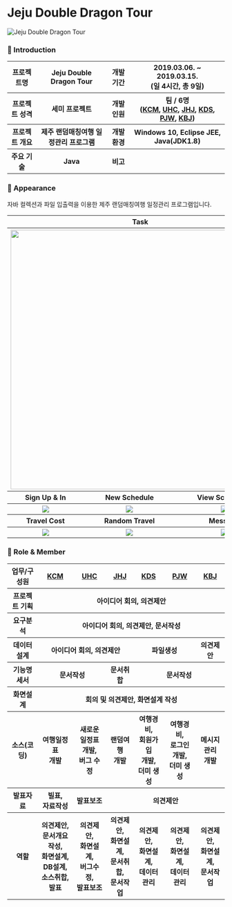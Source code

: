 # Jeju Double Dragon Tour

![Jeju Double Dragon Tour](https://lh3.googleusercontent.com/zYM8Ga_l1m9i_AANkII8awIrFMilcT8-_bB8NPGNtfQAugV4DgOE0ZaoXCf-6OaNEt9rU-lhwZXYtDemSTfKZRq_1yy79Yus-Jc5ih98gTzoMilTh73INbarBIbu1hjF_1UDN_HYrKjMyHYOwCpBNeNZHRXQZvvKmMo2eTmjKFmZ_iIQIRHfPO22ah5I1ZNqQj2utEtBPT4ebBEeo7mEetk6U8msR1W6QOSMQLDSzcSV3UHds_pjo-hS9We5CMf9HyMsyrt4r3Tr_DznfCRZN_JwIZge4mgD8VBphFzc76QDDqu6QKv6rjjX1eZB6qI19XxARHkajGWNK9CKqgFtC4UO7gMur-WbECdpNTRGSVD2Xg28bQdYaglf6pibYj3aiAGybqLby5rGGj0IDbPHWj5mBvuZI_zG-Jp--HtqA4HenE2IVxL92btblWmkMcF5nrbioQOJd_N4LVtyGzypdMmfDximKzrSSQQj9ju9pSAVbCKGetTT6dpN01NG9D2z8oOgxSWgxaBiAP0DWMRoXBAQPJ3Hki4zJ9_lGRU0uhIkXgQcLzu0ItOY6R7FG9k4JmOwNn7wIhOumZDcs4bQRERDUOWmwN_EHkEeQP3q1aU_Xezg7XBEkpO4wl7gVwGJjzEEjN3a_MhWZew_IP1l1gnUKdQ448gxsO5V813EdLTJ1SEP3K4o7DMmmUhDrg=w1454-h969-no "Preview")

### 👋 Introduction

<table>
    <tr>
        <th>프로젝트명</th>
        <th>Jeju Double Dragon Tour</th>
        <th>개발 기간</th>
        <th>2019.03.06. ~ 2019.03.15. <br>(일 4시간, 총 9일)</th>
    </tr>
    <tr>
        <th>프로젝트 성격</th>
        <th>세미 프로젝트</th>
        <th>개발 인원</th>
        <th>팀 / 6명<br>
          (<a href="https://github.com/chanmi-kim">KCM</a>,
          <a href="https://github.com/mygom1171">UHC</a>,
          <a href="https://github.com/heejeen">JHJ</a>,
          <a href="https://github.com/kdsss123">KDS</a>,
          <a href="https://github.com/junwoooo123">PJW</a>,
          <a href="https://github.com/grills14">KBJ</a>)
      </th>
    </tr>
      <tr>
        <th>프로젝트 개요</th>
        <th>제주 랜덤매칭여행 일정관리 프로그램</th>
        <th>개발 환경</th>
        <th>Windows 10, Eclipse JEE, Java(JDK1.8)</th>
    </tr>
        <tr>
        <th>주요 기술</th>
        <th>Java</th>
        <th>비고</th>
        <th> </th>
    </tr>
</table>

### 📼 Appearance

자바 컬렉션과 파일 입출력을 이용한 제주 랜덤매칭여행 일정관리 프로그램입니다.

<table>
    <tr>
        <th colspan="3">Task</th>
    </tr>
    <tr>
        <th colspan="3"><img width="600" src="https://lh3.googleusercontent.com/DQkj-QJR0q-wkcNDZGNbYHHmZ_O6kXaWtgs-ti3rfBGLZQ2EmtLB1RNcUY2_69OdsrWhJr9IYKBQLhbJb02jpinCIIrGsoE1azYHuNUMUNlkQcPo2nhSPosGnqWeHCo7UTB48DyURGTHUx99fU2XXU-Ln4JV-yIHOG28OgGXSpZ-v6xADUGvVVQ70ebRyRbogALJZenLoJ4-s6wG2_Rpp1EBooXYQdun_usGX19NFHSW_Jt1shOIsDq8AaOz1ybspDg4XQqiFfmCxZu_HguyajRigZ0dd14XbN4dGCOJM9NaaRl7L4qRMb_AprvbdgrAUN06cjJJcJLvJjSnjLMt5xPdq9D1nQu1lJbW4eHzNSqraM0jO3iWMk0iWXlYoXI-kFB0WjPzFXXxSZuJSHHpDiZrkSP-WVsv6Gq9ifVoSxwYg4ayLHghUHnfgZVeICw_rTyQK_OdsXOTIQHGb5K3sc6arnOUkYx_tQfkerjDXwKkHnUwio94mjdBlVaQGD1bkpkrGoTe-VChXhZYlzuBWNq6Ezt9ueROBdOf4JfvtEyspm5S22bTvpE0mgMozi2n6Wv8EIiAJvkvQpQfKGmaTmb5zVeLkA2fEOIKUfhRnKg-aScjaG09l4U1MnD01lqIp0AvlGF61XOXnbQkV0Oeez_ucN-cXdHvVFg7VjJwp1bSwkciW3jqAgRoGh7GJg=w960-h540-no"></th>
    </tr>
    <tr>
       <th>Sign Up & In</th>
       <th>New Schedule</th>
       <th>View Schedules</th>
    </tr>
    <tr>
        <th><img src="https://lh3.googleusercontent.com/KyGM2WbveYJhYjHVuq8In_9XPjXRx91q8clkOFnAulM89c-Kag0DRUuS7CIB-Hb3-q86KajDaPc37ifC5ar9hBjyb5vJehXi7fwmbOT_wj5pH12mb_u5ZvYsDJJUyE0pdcN7YviZrqfpVcItEcY7K2UdZWqeuYhML2XFmZTEHEDn0KqHeYWOEphpEB3TTEdmt9qcITm8826txInVaXkNiIys7egbIgE3tdRHIHVaUScAcEpQ0lhflRBk7JRdG4RqqFcVpYGRwp_2QJOfsHynBJi2XHNrG-4EP1atq3dD3OAl2F6ulGZzrk2QFTQuyFovVFVVZ5xU1u2Yy7ezfAeK2Gt4VlRMGx61atBdhgiYFYSccNMp9PzziLklfUCwrYKoMNZyC5mtMPAoVxOlcez4eQnxOo2QB9biaKe6DV_nmb953UPNXfxO3zcY8ctO6QyS_zWCCNFI5XfDtXKr_kHmKlXAGFfLwGWwl5WES63orY_ILbCoU94bjSMp1WNhFrJY5KYhlewB7_xcSP9N8C6JJQjaaBcxsFvAk__hd6OaNToxAI6pl54Rn4tDE7VFTWyhDK7FDmafQBYHvNBhj8WyG1l_vJW03G7Cec1r5SqCzDww5K5GiZVUGO6vxicfR8QAOWLIWoSfajJ8swf85YvyHuVW7RufwnJ9ne4aesQ7w6bPhvGs-TnCqGqDSVOQiQ=w960-h540-no"></th>
        <th><img src="https://lh3.googleusercontent.com/UnNScd9Lokv-H0RyZP3ukuPkVjeI8E3NYJ0IP4Ucxvi6JkouIPdWzuotP1UgstDMEDIw8qIFcNt2rW7zTNBZJdn_JrF07BNsNjzOcMuoeq4Qs8zCJ21QigBCr8IJZ6TubmLxSuPPKWvDxg6b2b_1iP7pQQW2ozkMk9XMexnBCrvxwtbewCegQv3MAZHeYY4t9L8YTrXWGCmGWC4VIHqdDE1DiOj0Epc5FXVHWvlSB2t7Vw04eZC8GPZjugUQ-SJIsMOHYXDaqiKtMh0vbqsNRBQPOkBt-0173rpKuMlGjUe7iGquQgXIueWLY8vCTiVHBkg0dW5aWuwl9yU8RcAXJswdF4NxA5wQWJKzpolu4bDoJM379vrPByxj-BnudsCNvZl56xWwGLW-VRIlnqLIE0E2sT3ROBFu0AdKq-9jzE4N-CeQb5JVX2fcVbs3_yNwEIxKAln5Z_DAoh3EciyMOqcMlpDk1g0wwIH9q9-wVs5iioKGMIZVtOl8N-Uo9biVZSzRd192cF0zrNNUqc-a5BB_OGoS_sMN8XRUBP5SCgN66EcxI5assWU3GfqYaIxWkJwISJAZNAX3ziEoir8uKyuhQwj_g-ukLghH7G_-SK8BeQ8RcpxmZVGu-TEWrxoOQN5VO-00VAKcXWNCTBfTG-PtfcOh1ASZmZWwVZGbT_6TjCITS-VXDnZ5tcBibg=w960-h540-no"></th>
        <th><img src="https://lh3.googleusercontent.com/CHgr_hl6cb8F3L2FbdSGzvggaPvO_9ZgDuRPmd0ElhozWzfMR9PfR7OO8SbFxBdJwIRQv-y-modsuy8Ojmkknk_k6XSWapQQU3lFpxhPznEdcuS2K1-NO5Ab8W7Tq_Dw3SAqwgRdFU0tO7DXgz-XpvtkBcrFALnv76U1Fv2uZsDyZHmNxASr6ib-99-RsdllKgXFEvcPsUp6ttFzJzjzYaIH8jwxyTbRHA3mFLsZgszMKalOIaYGCe7zH_CGp5rgOp9rftcGsqlX_MyAvoliqgHJ1bdeKsUyBINH15Xgi1bkmSqkH7I5D2uXJY4dUGE73_RNpPzF6lWz_ElTvkpMWhb_agGNRHdKgr7D3IOma_gLdVTvtvsV7STlpCPPk7WujqSbdhRCni0COXILdjCJ6x-1uhPda5Kkk76IGkeVWUXcKdtrEJSpCIyET8AhYee5nxrb9dlLB3jQ2bAHIPzaNiFuDomflIcmBTYS9bOJOQyVsZ2lEwJcyO0oUKePlQ0uwqhx4j9DzINyLhkSnFT8-F2LurQAfufThdnO7ubd2YMV_Csu5oF55o6rHZdFh8wImjmgSvAB2lYu3TOyvdKxKJoXk01geExxmvq_CkMZPGeIso1_gkBqB6n_Tl2wdN6Saxz7O_pj2mC3DV9rz8066ajDWJYv1_Szbqb9hIR8FA5jXEKv3NAiI79A-LocLA=w960-h540-no"></th>
    </tr>
      <tr>
       <th>Travel Cost</th>
       <th>Random Travel</th>
       <th>Message</th>
    </tr>
    <tr>
        <th><img src="https://lh3.googleusercontent.com/ev5Do1qkUqwNUYfvb0J9ePaE55PhRil3-i2HRA_qXIa-W4szePQNOUlBZj_00Vwirz46GQTNu_3ouJ4uy9zSGv8DSgCkA4XTWe_oUO1W7KiNOeFhfhrNph-BLEQj9pTdNZdbcDa8IIzzcUA_Xhuc2aAwaDVzAbxUWqYBy-HFFTpWw9tSmIt1wDeCMg0mKuhARHtmGDlkHxhM_dRg4kiCrqT6jobj8fqkuVuG4hUWjp9x1eso0lWjnHhvdvX3rQEdzWMczKNW5fSh1CsdhJbdii64eo6QVBE_hzrO4XmVvliRRpkmQ8bipiAx8_H51oTzqK93mulAg5mMNDaJn4_OvEO9b1Qowa6nN3Yi2NrhBXP8E5GqBG9IrLHcLtNMQ-s8TxHoK7HDsxLL5n2znjXN6noiMZ18y1MbHtARHn9K6zfKoe5ItGzh2Tfnkn6ME-2uTfSwdLX2K7KtUBlPTg8yjV-qgoL604kRt10U_JOWLclkU3nkjGQIKqo9S6sinsPKc-ohruYqKn0-ydNFgOv1S0reN3BsJ8msJ9G_ABvoSbzIBY9sIz1ZfwPDl1ZZIFBWQA4HjgEISwseWkU7aiFK0_BoXdEqFlvVaTXOJZW1lHmNgVInyS4NdSHwMmGtgQ59OtvfxRx3gk6NYtCuQbNCiCS4G783QmNAANBGSVKX8w9koajEjTZYx-3weZYC1g=w960-h540-no"></th>
        <th><img src="https://lh3.googleusercontent.com/3OE8D_yK88LFAiejFFmENVb9XHUsaznV7qihBhARkvpC3Dr7A8zYxhZ0giMlxlNbgtBzHI_6UKDOYMWi3V1Szfl_Tp2M1hW7dMhp1hzk4-8lR7y-z_1K8wXYFXwb3Xllqzj_4htVrz4gP5z4AeOBRkOvx6kKR5is53S3FTr5BVDsuOjjqN4xfGcBItevq10JSscF-mv_vlgpp5ITrf4l7E7ZlLWpoVTMWrD1usDO7ZBgrytJH87aTH6nXVB6uMhA8eOsO96Y0RXo6AvEJ41-Xau8lIkZwGwGhHOOw13NCH3qpOG37jCK-2-ZXqsLD6mcmoBtq38Gxgk1XfOr8DyIiQTQPy5SBlrjEu1gZt3J2CC61N6tC3F7DtDZuNT5cgC_GCQTd-BXypDdqN1AAmetktslUSijZlO6i1w6hplbcf8ygq4urFpnH6ZvXkOy-2ygukyFWQgcJmU7DgtCcJZI96T4d33MHpJw2eE1oyhfyAJvMp3itGbeGKlCm3rKo340xVeB890cnAJdX-wLLEqJaUqHmBxar8DjFtCeko36ut_E49vrfgjp8IVNOBSkcOPUbf1c-WxPskZ8I_tr4tv8brNPoCDmqra6WhCWmExEFFOcfycibMacDQw6Ylbdpx9xtRJ5gRHodS0-fmYC2G3_ZWdJCMdQPLdbt3kNUYHypR0dlQtaJjFtTX1TmbtHjw=w960-h540-no"></th>
        <th><img src="https://lh3.googleusercontent.com/taucagnnhlO_ygPEp5WPuazM2rVRV-fBdA834T_0PTMb473TAs4I8fL1wBxXcOieFWKdwKIlnwGC7_TkWQ3em83Y3cfy5aWgC5pCuhcb2JUZMiXTmPDUkYVDZ0rbSCMYwA5_nyikvjd9-6IyCynYI1v-YIaJDEnpUtySsb5lFddvES91JO_dKM1k10GL3470yYv0qzMkpASkqQHDKUpKcMTBGDyOFeMw3ftOCuIaqjQkJUeEet4UR4BnzYUX_p-JNkQJgZGbAKk6S6tTeZKseHLCfxnKw8gBVeR4EIe-eJWMI-sJNfIjRi3onaZrjYxXNdCRjy4M1GfoFzUN7lUyoG1pWiCaiRUqqsAyEv90XmXRnQibyXzsaTqFrGPJeWeaJKJBaBKW5WJauNg1A0Civ0CmzZnTM3ubkSn14yx_-bGn3TI2e7DKnFuoH88pIYso-ufHgXCVEXg-23qgQT_t3bQxnj-E3SK7FFr4-aE8gg1pN_Qq9Egq7hZ5Hk_ugLs1UrCZIJk-C3-anrXzq3auhJW029wktL4hlgqyLBXanOeaDNOUUQc6gPBYjl5-MVDTJ5M-FnRP8D7AuldEfJS5OcqY7FqCEcALfk99mBv10VR5qNhABXsM3miL3MIIePXv9ryFsJ2_irxOwDo7Kn0pv6AqOTphFpHgLy-PtfMTTqMyij4-r192keznPyHwMg=w960-h540-no"></th>
    </tr>
</table>

### 📑 Role & Member

<table>
    <tr>
        <th>업무/구성원</th>
        <th><a href="https://github.com/chanmi-kim">KCM</a></th>
        <th><a href="https://github.com/mygom1171">UHC</a></th>
        <th><a href="https://github.com/heejeen">JHJ</a></th>
        <th><a href="https://github.com/kdsss123">KDS</a></th>
        <th><a href="https://github.com/junwoooo123">PJW</a></th>
        <th><a href="https://github.com/grills14">KBJ</a></th>
    </tr>
    <tr>
        <th>프로젝트 기획</th>
        <th colspan="6">아이디어 회의, 의견제안</th>
    </tr>
    <tr>
        <th>요구분석</th>
        <th colspan="6">아이디어 회의, 의견제안, 문서작성</th>
    </tr>
    <tr>
        <th>데이터설계</th>
        <th colspan="3">아이디어 회의, 의견제안</th>
        <th colspan="2">파일생성</th>
        <th>의견제안</th>
    </tr>
    <tr>
        <th>기능명세서</th>
        <th colspan="2">문서작성</th>
        <th>문서취합</th>
        <th colspan="3">문서작성</th>
    </tr>
    <tr>
        <th>화면설계</th>
        <th colspan="6">회의 및 의견제안, 화면설계 작성</th>
    </tr>
    <tr>
        <th>소스(코딩)</th>
        <th>여행일정표 <br>개발</th>
        <th>새로운 일정표<br>개발, <br>버그 수정</th>
        <th>랜덤여행 <br>개발</th>
        <th>여행경비, <br>회원가입 <br>개발, <br>더미 생성</th>
        <th>여행경비, <br>로그인 개발, <br>더미 생성</th>
        <th>메시지관리 <br>개발</th>
    </tr>
    <tr>
        <th>발표자료</th>
        <th>빌표, <br>자료작성</th>
        <th>발표보조</th>
        <th colspan="4">의견제안</th>
    </tr>
    <tr>
        <th>역할</th>
        <th>의견제안, <br>문서개요작성, <br>화면설계, <br>DB설계, <br>소스취합, <br>발표</th>
        <th>의견제안, <br>화면설계, <br>버그수정, <br>발표보조</th>
        <th>의견제안, <br>화면설계, <br>문서취합, <br>문서작업</th>
        <th>의견제안, <br>화면설계, <br>데이터 관리</th>
        <th>의견제안, <br>화면설계, <br>데이터 관리</th>
        <th>의견제안, <br>화면설계, <br>문서작업</th>
    </tr>
</table>
